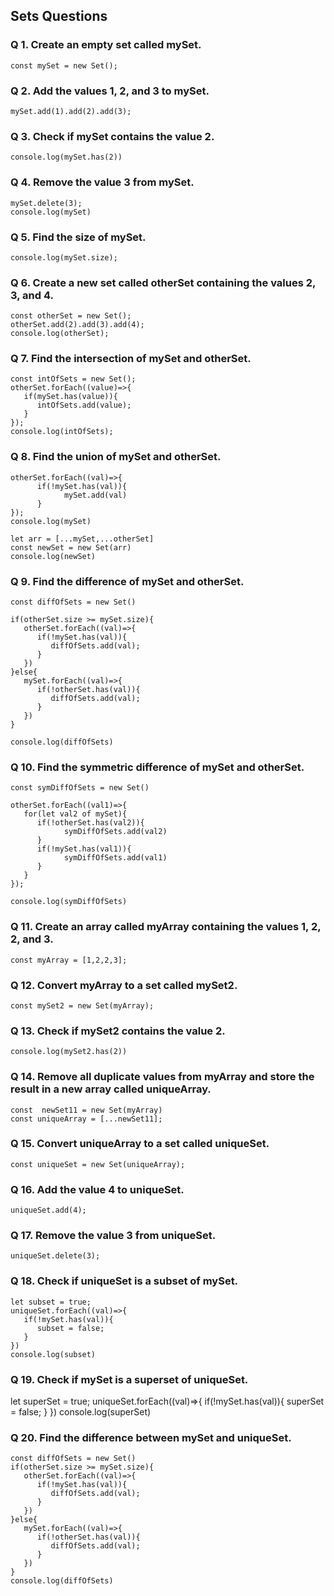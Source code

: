 ## Sets Questions

### Q 1. Create an empty set called mySet.
~~~
const mySet = new Set();
~~~

### Q 2. Add the values 1, 2, and 3 to mySet.
~~~
mySet.add(1).add(2).add(3);
~~~

### Q 3. Check if mySet contains the value 2.
~~~
console.log(mySet.has(2))
~~~

### Q 4. Remove the value 3 from mySet.
~~~
mySet.delete(3);
console.log(mySet)
~~~

### Q 5. Find the size of mySet.
~~~
console.log(mySet.size);
~~~

### Q 6. Create a new set called otherSet containing the values 2, 3, and 4.
~~~
const otherSet = new Set();
otherSet.add(2).add(3).add(4);
console.log(otherSet);
~~~

### Q 7. Find the intersection of mySet and otherSet.
~~~
const intOfSets = new Set();
otherSet.forEach((value)=>{
   if(mySet.has(value)){
      intOfSets.add(value);
   }
});
console.log(intOfSets);
~~~

### Q 8. Find the union of mySet and otherSet.
~~~
otherSet.forEach((val)=>{
      if(!mySet.has(val)){
            mySet.add(val)
      }
});
console.log(mySet)

let arr = [...mySet,...otherSet]
const newSet = new Set(arr)
console.log(newSet)
~~~

### Q 9. Find the difference of mySet and otherSet.
~~~
const diffOfSets = new Set()

if(otherSet.size >= mySet.size){
   otherSet.forEach((val)=>{
      if(!mySet.has(val)){
         diffOfSets.add(val);
      }
   })
}else{
   mySet.forEach((val)=>{
      if(!otherSet.has(val)){
         diffOfSets.add(val);
      }
   })
}

console.log(diffOfSets)
~~~

### Q 10. Find the symmetric difference of mySet and otherSet.
~~~
const symDiffOfSets = new Set()

otherSet.forEach((val1)=>{
   for(let val2 of mySet){
      if(!otherSet.has(val2)){
            symDiffOfSets.add(val2)
      }
      if(!mySet.has(val1)){
            symDiffOfSets.add(val1)  
      }
   }
});

console.log(symDiffOfSets)
~~~

### Q 11. Create an array called myArray containing the values 1, 2, 2, and 3.
 ~~~
 const myArray = [1,2,2,3];
~~~

### Q 12. Convert myArray to a set called mySet2.
 ~~~
 const mySet2 = new Set(myArray);
 ~~~

### Q 13. Check if mySet2 contains the value 2.
 ~~~
 console.log(mySet2.has(2))
 ~~~

### Q 14. Remove all duplicate values from myArray and store the result in a new array called uniqueArray.
~~~
const  newSet11 = new Set(myArray)
const uniqueArray = [...newSet11];
~~~

### Q 15. Convert uniqueArray to a set called uniqueSet.
~~~
const uniqueSet = new Set(uniqueArray);
~~~

### Q 16. Add the value 4 to uniqueSet.
~~~
uniqueSet.add(4);
~~~

### Q 17. Remove the value 3 from uniqueSet.
~~~
uniqueSet.delete(3);
~~~

### Q 18. Check if uniqueSet is a subset of mySet.
~~~
let subset = true;
uniqueSet.forEach((val)=>{
   if(!mySet.has(val)){
      subset = false;
   }
})
console.log(subset)
~~~

### Q 19. Check if mySet is a superset of uniqueSet.

let superSet = true;
uniqueSet.forEach((val)=>{
   if(!mySet.has(val)){
      superSet = false;
   }
})
console.log(superSet)

### Q 20. Find the difference between mySet and uniqueSet.
~~~
const diffOfSets = new Set()
if(otherSet.size >= mySet.size){
   otherSet.forEach((val)=>{
      if(!mySet.has(val)){
         diffOfSets.add(val);
      }
   })
}else{
   mySet.forEach((val)=>{
      if(!otherSet.has(val)){
         diffOfSets.add(val);
      }
   })
}
console.log(diffOfSets)
~~~
